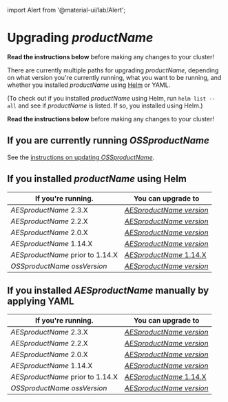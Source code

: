 import Alert from '@material-ui/lab/Alert';

# Upgrading $productName$

<Alert severity="warning">
  <b>Read the instructions below</b> before making any changes to your cluster!
</Alert>

There are currently multiple paths for upgrading $productName$, depending on what version you're currently
running, what you want to be running, and whether you installed $productName$ using [Helm](../helm) or
YAML.

(To check out if you installed $productName$ using Helm, run `helm list --all` and see if
$productName$ is listed. If so, you installed using Helm.)

<Alert severity="warning">
  <b>Read the instructions below</b> before making any changes to your cluster!
</Alert>

## If you are currently running $OSSproductName$

See the [instructions on updating $OSSproductName$](../../../../../emissary/$ossDocsVersion$/topics/install/migration-matrix).

## If you installed $productName$ using Helm

| If you're running.               | You can upgrade to                                                           |
|----------------------------------|------------------------------------------------------------------------------|
| $AESproductName$ 2.3.X           | [$AESproductName$ $version$](../upgrade/helm/edge-stack-2.3/edge-stack-3.0)
| $AESproductName$ 2.2.X           | [$AESproductName$ $version$](../upgrade/helm/edge-stack-2.2/edge-stack-2.3)  |
| $AESproductName$ 2.0.X           | [$AESproductName$ $version$](../upgrade/helm/edge-stack-2.0/edge-stack-2.3)  |
| $AESproductName$ 1.14.X          | [$AESproductName$ $version$](../upgrade/helm/edge-stack-1.14/edge-stack-2.3) |
| $AESproductName$ prior to 1.14.X | [$AESproductName$ 1.14.X](../../../../1.14/topics/install/upgrading)         |
| $OSSproductName$ $ossVersion$    | [$AESproductName$ $version$](../upgrade/helm/emissary-3.0/edge-stack-3.0)    |

## If you installed $AESproductName$ manually by applying YAML

| If you're running.               | You can upgrade to                                                           |
|----------------------------------|------------------------------------------------------------------------------|
| $AESproductName$ 2.3.X           | [$AESproductName$ $version$](../upgrade/yaml/edge-stack-2.3/edge-stack-3.0)  |
| $AESproductName$ 2.2.X           | [$AESproductName$ $version$](../upgrade/yaml/edge-stack-2.2/edge-stack-2.3)  |
| $AESproductName$ 2.0.X           | [$AESproductName$ $version$](../upgrade/yaml/edge-stack-2.0/edge-stack-2.3)  |
| $AESproductName$ 1.14.X          | [$AESproductName$ $version$](../upgrade/yaml/edge-stack-1.14/edge-stack-2.3) |
| $AESproductName$ prior to 1.14.X | [$AESproductName$ 1.14.X](../../../../1.14/topics/install/upgrading)         |
| $OSSproductName$ $ossVersion$    | [$AESproductName$ $version$](../upgrade/yaml/emissary-3.0/edge-stack-3.0)    |
